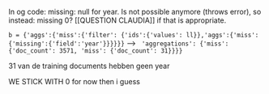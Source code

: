 In og code: missing: null for year. Is not possible anymore (throws error), so instead: missing 0? [[QUESTION CLAUDIA]] if that is appropriate.



`b = {'aggs':{'miss':{'filter': {'ids':{'values': ll}},'aggs':{'miss':{'missing':{'field':'year'}}}}}}`
--> ` 'aggregations': {'miss': {'doc_count': 3571, 'miss': {'doc_count': 31}}}}`

31 van de training documents hebben geen year 




WE STICK WITH 0 for now then i guess